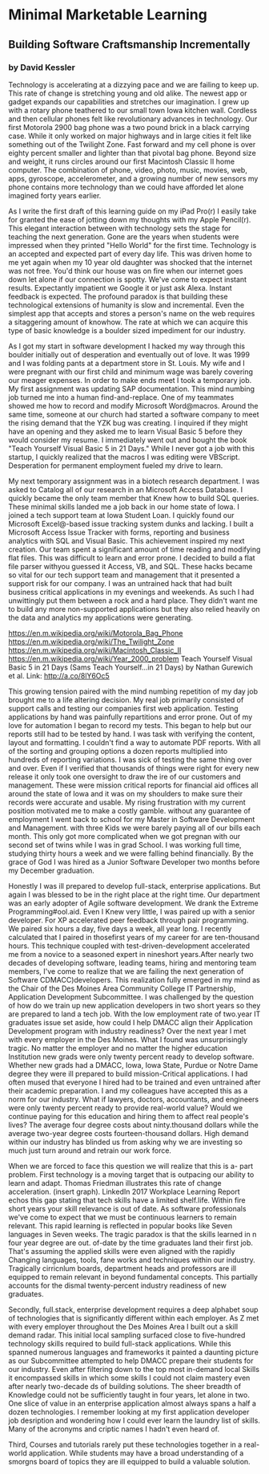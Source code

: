 # Minimal Marketable Learning
## Building Software Craftsmanship Incrementally
### by David Kessler

Technology is accelerating at a dizzying pace and we are failing to keep up. This rate of change is stretching young and old alike. The newest app or gadget expands our capabilities and stretches our imagination. I grew up with a rotary phone teathered to our small town Iowa kitchen wall. Cordless and then cellular phones felt like revolutionary advances in technology. Our first Motorola 2900 bag phone was a two pound brick in a black carrying case. While it only worked on major highways and in large cities it felt like something out of the Twilight Zone. Fast forward and my cell phone is over eighty percent smaller and lighter than that pivotal bag phone. Beyond size and weight, it runs circles around our first Macintosh Classic II home computer. The combination of phone, video, photo, music, movies, web, apps, gyroscope, accelerometer, and a growing number of new sensors my phone contains more technology than we could have afforded let alone imagined forty years earlier.

As I write the first draft of this learning guide on my iPad Pro(r) I easily take for granted the ease of jotting down my thoughts with my Apple Pencil(r). This elegant interaction between with technology sets the stage for teaching the next generation. Gone are the years when students were impressed when they printed "Hello World" for the first time. Technology is an accepted and expected part of every day life. This was driven home to me yet again when my 10 year old daughter was shocked that the internet was not free. You'd think our house was on fire when our internet goes down let alone if our connection is spotty. We've come to expect instant results. Expectantly impatient we Google it or just ask Alexa. Instant feedback is expected. The profound paradox is that building these technological extensions of humanity is slow and incremental. Even the simplest app that accepts and stores a person's name on the web requires a sitaggering amount of knowhow. The rate at which we can acquire this type of basic knowledge is a boulder sized impediment for our industry.

As I got my start in software development I hacked my way through this boulder initially out of desperation and eventually out of love. It was 1999 and I was folding pants at a department store in St. Louis. My wife and I were pregnant with our first child and minimum wage was barely covering our meager expenses. In order to make ends meet I took a temporary job. My first assignment was updating SAP documentation. This mind numbing job turned me into a human find-and-replace. One of my teammates showed me how to record and modify Microsoft Word@macros. Around the same time, someone at our church had started a software company to meet the rising demand that the YZK bug was creating. I inquired if they might have an opening and they asked me to learn Visual Basic 5 before they would consider my resume. I immediately went out and bought the book "Teach
Yourself Visual Basic 5 in 21 Days." While I never got a job with this startup, I quickly realized that the macros I was editing were VBScript. Desperation for permanent employment fueled my drive to learn.

My next temporary assignment was in a biotech research department. I was asked to Catalog all of our research in an Microsoft Access Database. I quickly became the only team member that Knew how to build SQL queries. These minimal skills landed me a job back in our home state of Iowa. I joined a tech support team at Iowa Student Loan. I quickly found our Microsoft Excel@-based issue tracking system dunks and lacking. I built a Microsoft Access Issue Tracker with forms, reporting and business analytics with SQL and Visual Basic. This achievement inspired my next creation. Our team spent a significant amount of time reading and modifying flat files. This was difficult to learn and error prone. I decided to build a flat file parser withyou guessed it Access, VB, and SQL. These hacks became so vital for our tech support team and management that it presented a support risk for our company. I was an untrained hack that had built business critical applications in my evenings and weekends. As such I had unwittingly put them between a rock and a hard place. They didn't want me to build any more non-supported applications but they also relied heavily on the data and analytics my applications were generating.

https://en.m.wikipedia.org/wiki/Motorola_Bag_Phone
https://en.m.wikipedia.org/wiki/The_Twilight_Zone
https://en.m.wikipedia.org/wiki/Macintosh_Classic_II
https://en.m.wikipedia.org/wiki/Year_2000_problem
Teach Yourself Visual Basic 5 in 21 Days (Sams Teach Yourself...in 21 Days) by Nathan Gurewich et al. Link: http://a.co/8lY6Oc5

This growing tension paired with the mind numbing repetition of my day job brought me to a life altering decision. My real job primarily consisted of support calls and testing our companies first web application. Testing applications by hand was painfully repartitions and error prone. Out of my love for automation I began to record my tests. This began to help but our reports still had to be tested by hand. I was task with verifying the content, layout and formatting. I couldn't find a way to automate PDF reports. With all of the sorting and grouping options a dozen reports multiplied into hundreds of reporting variations. I was sick of testing the same thing over and over. Even if I verified that thousands of things were right for every new release it only took one oversight to draw the ire of our customers and management. These were mission critical reports for financial aid offices all around the state of Iowa and it was on my shoulders to make sure their records were accurate and usable. My rising frustration with my current position motivated me to make a costly gamble. without any guarantee of employment I went back to school for my Master in Software Development and Management. with three Kids we were barely paying all of our bills each month. This only got more complicated when we got pregnan with our second set of twins while I was in grad School. I was working full time, studying thirty hours a week and we were falling behind financially. By the grace of God I was hired as a Junior Software Developer two months before my December graduation.

Honestly I was ill prepared to develop full-stack, enterprise applications. But again I was blessed to be in the right place at the right time. Our department was an early adopter of Agile software development. We drank the Extreme Programming#ool.aid. Even I Knew very little, I was paired up with a senior developer. For XP accelerated peer feedback through pair programming. We paired six hours a day, five days a week, all year long. I recently calculated that I paired in thosefirst years of my career for are ten-thousand hours. This technique coupled with test-driven-development accelerated me from a novice to a seasoned expert in nineshort years.After nearly two decades of developing software, leading teams, hiring and mentoring team members, I've come to realize that we are failing the next generation of Software CDMACC)developers. This realization fully emerged in my mind as the Chair of the Des Moines Area Community College IT Partnership, Application Development Subcommittee. I was challenged by the question of how do we train up new application developers in two short years so they are prepared to land a tech job. With the low employment rate of two.year IT graduates issue set aside, how could I help DMACC align their Application Development program with industry readiness? Over the next year I met with every employer in the Des Moines. What I found was unsurprisingly tragic. No matter the employer and no matter the higher education Institution new grads were only twenty percent ready to develop software. Whether new grads had a DMACC, Iowa, Iowa State, Purdue or Notre Dame degree they were ill prepared to build mission-Critical applications. I had often mused that everyone I hired had to be trained and even untrained after their academic preparation. I and my colleagues have accepted this as a norm for our industry. What if lawyers, doctors, accountants, and engineers were only twenty percent ready to provide real-world value? Would we continue paying for this education and hiring them to affect real people's lives? The average four degree costs about ninty.thousand dollars while the average two-year degree costs fourteen-thousand dollars. High demand within our industry has blinded us from asking why we are investing so much just turn around and retrain our work force.

When we are forced to face this question we will realize that this is a- part problem. First technology is a moving target that is outpacing our ability to learn and adapt. Thomas Friedman illustrates this rate of change acceleration. (insert graph). LinkedIn 2017 Workplace Learning Report echos this gap stating that tech skills have a limited shelf.life. Within fire short years your skill relevance is out of date. As software professionals we've come to expect that we must be continuous learners to remain relevant. This rapid learning is reflected in popular books like Seven languages in Seven weeks. The tragic paradox is that the skills learned in n four year degree are out. of-date by the time graduates land their first job. That's assuming the applied skills were even aligned with the rapidly Changing languages, tools, fane works and techniques within our
industry. Tragically cirricnlum boards, department heads and professors are ill equipped to remain relevant in beyond fundamental concepts. This partially accounts for the dismal twenty-percent industry readiness of new graduates.

Secondly, full.stack, enterprise development requires a deep alphabet soup of technologies that is significantly different within each employer. As Z met with every employer throughout the Des Moines Area I built out a skill demand radar. This initial local sampling surfaced close to five-hundred technology skills required to build full-stack applications. While this spanned numerous languages and frameworks it painted a daunting picture as our Subcommittee attempted to help DMACC prepare their students for our industry. Even after filtering down to the top most in-demand local Skills it encompassed skills in which some skills I could not claim mastery even after nearly two-decade ds of building solutions. The sheer breadth of Knowledge could not be sufficiently taught in four years, let alone in two. One slice of value in an enterprise application almost always spans a half a dozen technologies. I remember looking at my first application developer job desription and wondering how I could ever learn the laundry list of skills. Many of the acronyms and criptic names I hadn't even heard of.

Third, Courses and tutorials rarely put these technologies together in a real-world application. While students may have a broad understanding of a smorgns board of topics they are ill equipped to build a valuable solution.
